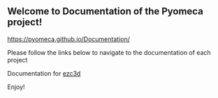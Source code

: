 ## Welcome to Documentation of the Pyomeca project!
https://pyomeca.github.io/Documentation/

Please follow the links below to navigate to the documentation of each project

Documentation for [ezc3d](./ezc3d/index.html)

Enjoy!
